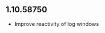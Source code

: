 <!-- https://developers.home-assistant.io/docs/add-ons/presentation#keeping-a-changelog -->

## 1.10.58750

- Improve reactivity of log windows